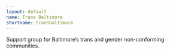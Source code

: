 ```yaml
---
layout: default
name: Trans Baltimore
shortname: transbaltimore
---
```


Support group for Baltimore’s trans and gender non-conforming communities.
